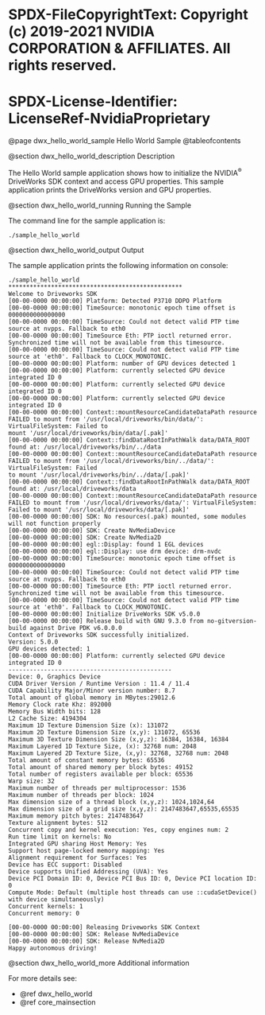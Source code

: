 # SPDX-FileCopyrightText: Copyright (c) 2019-2021 NVIDIA CORPORATION & AFFILIATES. All rights reserved.
# SPDX-License-Identifier: LicenseRef-NvidiaProprietary

@page dwx_hello_world_sample Hello World Sample
@tableofcontents

@section dwx_hello_world_description Description

The Hello World sample application shows how to initialize the NVIDIA<sup>&reg;</sup> DriveWorks SDK
context and access GPU properties. This sample application prints the DriveWorks version and
GPU properties.

@section dwx_hello_world_running Running the Sample

The command line for the sample application is:

    ./sample_hello_world

@section dwx_hello_world_output Output

The sample application prints the following information on console:

    ./sample_hello_world
    *************************************************
    Welcome to Driveworks SDK
    [00-00-0000 00:00:00] Platform: Detected P3710 DDPO Platform
    [00-00-0000 00:00:00] TimeSource: monotonic epoch time offset is 0000000000000000
    [00-00-0000 00:00:00] TimeSource: Could not detect valid PTP time source at nvpps. Fallback to eth0
    [00-00-0000 00:00:00] TimeSource Eth: PTP ioctl returned error. Synchronized time will not be available from this timesource.
    [00-00-0000 00:00:00] TimeSource: Could not detect valid PTP time source at 'eth0'. Fallback to CLOCK_MONOTONIC.
    [00-00-0000 00:00:00] Platform: number of GPU devices detected 1
    [00-00-0000 00:00:00] Platform: currently selected GPU device integrated ID 0
    [00-00-0000 00:00:00] Platform: currently selected GPU device integrated ID 0
    [00-00-0000 00:00:00] Platform: currently selected GPU device integrated ID 0
    [00-00-0000 00:00:00] Context::mountResourceCandidateDataPath resource FAILED to mount from '/usr/local/driveworks/bin/data/': VirtualFileSystem: Failed to
    mount '/usr/local/driveworks/bin/data/[.pak]'
    [00-00-0000 00:00:00] Context::findDataRootInPathWalk data/DATA_ROOT found at: /usr/local/driveworks/bin/../data
    [00-00-0000 00:00:00] Context::mountResourceCandidateDataPath resource FAILED to mount from '/usr/local/driveworks/bin/../data/': VirtualFileSystem: Failed
    to mount '/usr/local/driveworks/bin/../data/[.pak]'
    [00-00-0000 00:00:00] Context::findDataRootInPathWalk data/DATA_ROOT found at: /usr/local/driveworks/data
    [00-00-0000 00:00:00] Context::mountResourceCandidateDataPath resource FAILED to mount from '/usr/local/driveworks/data/': VirtualFileSystem: Failed to mount '/usr/local/driveworks/data/[.pak]'
    [00-00-0000 00:00:00] SDK: No resources(.pak) mounted, some modules will not function properly
    [00-00-0000 00:00:00] SDK: Create NvMediaDevice
    [00-00-0000 00:00:00] SDK: Create NvMedia2D
    [00-00-0000 00:00:00] egl::Display: found 1 EGL devices
    [00-00-0000 00:00:00] egl::Display: use drm device: drm-nvdc
    [00-00-0000 00:00:00] TimeSource: monotonic epoch time offset is 0000000000000000
    [00-00-0000 00:00:00] TimeSource: Could not detect valid PTP time source at nvpps. Fallback to eth0
    [00-00-0000 00:00:00] TimeSource Eth: PTP ioctl returned error. Synchronized time will not be available from this timesource.
    [00-00-0000 00:00:00] TimeSource: Could not detect valid PTP time source at 'eth0'. Fallback to CLOCK_MONOTONIC.
    [00-00-0000 00:00:00] Initialize DriveWorks SDK v5.0.0
    [00-00-0000 00:00:00] Release build with GNU 9.3.0 from no-gitversion-build against Drive PDK v6.0.0.0
    Context of Driveworks SDK successfully initialized.
    Version: 5.0.0
    GPU devices detected: 1
    [00-00-0000 00:00:00] Platform: currently selected GPU device integrated ID 0
    ----------------------------------------------
    Device: 0, Graphics Device
    CUDA Driver Version / Runtime Version : 11.4 / 11.4
    CUDA Capability Major/Minor version number: 8.7
    Total amount of global memory in MBytes:29012.6
    Memory Clock rate Khz: 892000
    Memory Bus Width bits: 128
    L2 Cache Size: 4194304
    Maximum 1D Texture Dimension Size (x): 131072
    Maximum 2D Texture Dimension Size (x,y): 131072, 65536
    Maximum 3D Texture Dimension Size (x,y,z): 16384, 16384, 16384
    Maximum Layered 1D Texture Size, (x): 32768 num: 2048
    Maximum Layered 2D Texture Size, (x,y): 32768, 32768 num: 2048
    Total amount of constant memory bytes: 65536
    Total amount of shared memory per block bytes: 49152
    Total number of registers available per block: 65536
    Warp size: 32
    Maximum number of threads per multiprocessor: 1536
    Maximum number of threads per block: 1024
    Max dimension size of a thread block (x,y,z): 1024,1024,64
    Max dimension size of a grid size (x,y,z): 2147483647,65535,65535
    Maximum memory pitch bytes: 2147483647
    Texture alignment bytes: 512
    Concurrent copy and kernel execution: Yes, copy engines num: 2
    Run time limit on kernels: No
    Integrated GPU sharing Host Memory: Yes
    Support host page-locked memory mapping: Yes
    Alignment requirement for Surfaces: Yes
    Device has ECC support: Disabled
    Device supports Unified Addressing (UVA): Yes
    Device PCI Domain ID: 0, Device PCI Bus ID: 0, Device PCI location ID: 0
    Compute Mode: Default (multiple host threads can use ::cudaSetDevice() with device simultaneously)
    Concurrent kernels: 1
    Concurrent memory: 0

    [00-00-0000 00:00:00] Releasing Driveworks SDK Context
    [00-00-0000 00:00:00] SDK: Release NvMediaDevice
    [00-00-0000 00:00:00] SDK: Release NvMedia2D
    Happy autonomous driving!

@section dwx_hello_world_more Additional information

For more details see:
- @ref dwx_hello_world
- @ref core_mainsection
